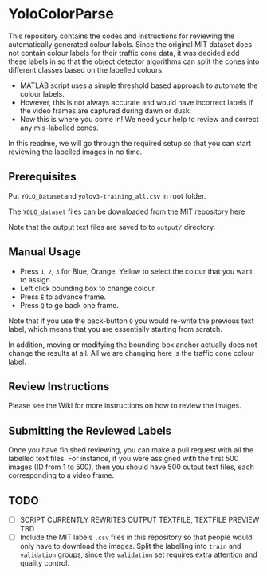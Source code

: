 # YoloColorParse

This repository contains the codes and instructions for reviewing the automatically generated colour labels. Since the original MIT dataset does not contain colour labels for their traffic cone data, it was decided add these labels in so that the object detector algorithms can split the cones into different classes based on the labelled colours.

* MATLAB script uses a simple threshold based approach to automate the colour labels.
* However, this is not always accurate and would have incorrect labels if the video frames are captured during dawn or dusk.
* Now this is where you come in! We need your help to review and correct any mis-labelled cones.

In this readme, we will go through the required setup so that you can start reviewing the labelled images in no time.



## Prerequisites

Put ``YOLO_Dataset``and ``yolov3-training_all.csv`` in root folder. 

The `YOLO_dataset` files can be downloaded from the MIT repository [here](https://github.com/cv-core/MIT-Driverless-CV-TrainingInfra/tree/master/CVC-YOLOv3#download-manually-optional)

Note that the output text files are saved to to ``output/`` directory.

## Manual Usage

* Press `1`, `2`, `3` for Blue, Orange, Yellow to select the colour that you want to assign.
* Left click bounding box to change colour.
* Press `E` to advance frame.
* Press `Q` to go back one frame.

Note that if you use the back-button `Q` you would re-write the previous text label, which means that you are essentially starting from scratch.

In addition, moving or modifying the bounding box anchor actually does not change the results at all. All we are changing here is the traffic cone colour label.

## Review Instructions

Please see the Wiki for more instructions on how to review the images.

## Submitting the Reviewed Labels

Once you have finished reviewing, you can make a pull request with all the labelled text files. For instance, if you were assigned with the first 500 images (ID from 1 to 500), then you should have 500 output text files, each corresponding to a video frame.

## TODO

- [ ] SCRIPT CURRENTLY REWRITES OUTPUT TEXTFILE, TEXTFILE PREVIEW TBD
- [ ] Include the MIT labels `.csv` files in this repository so that people would only have to download the images. Split the labelling into `train` and `validation` groups, since the `validation` set requires extra attention and quality control.